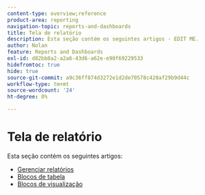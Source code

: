 ```yaml
---
content-type: overview;reference
product-area: reporting
navigation-topic: reports-and-dashboards
title: Tela de relatório
description: Esta seção contém os seguintes artigos - EDIT ME.
author: Nolan
feature: Reports and Dashboards
exl-id: d82bb8a2-a2a6-43d6-a62e-e90f69229533
hidefromtoc: true
hide: true
source-git-commit: a9c36ff874d3272e1d2de70578c420af29b9d44c
workflow-type: tm+mt
source-wordcount: '24'
ht-degree: 0%

---
```


# Tela de relatório

Esta seção contém os seguintes artigos:

* [Gerenciar relatórios](../../reports-and-dashboards/reporting-canvas/manage-reports/manage-reports.md)
* [Blocos de tabela](../../reports-and-dashboards/reporting-canvas/table-blocks/table-blocks.md)
* [Blocos de visualização](../../reports-and-dashboards/reporting-canvas/visualization-blocks/visualization-blocks.md)
